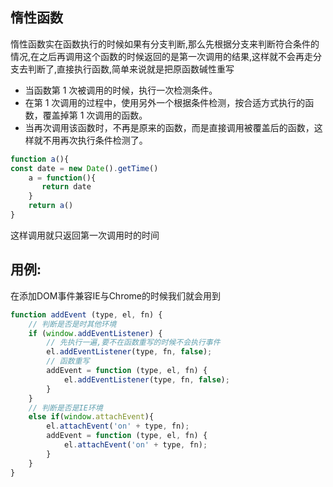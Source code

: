 ## 惰性函数

惰性函数实在函数执行的时候如果有分支判断,那么先根据分支来判断符合条件的情况,在之后再调用这个函数的时候返回的是第一次调用的结果,这样就不会再走分支去判断了,直接执行函数,简单来说就是把原函数碱性重写
- 当函数第 1 次被调用的时候，执行一次检测条件。
- 在第 1 次调用的过程中，使用另外一个根据条件检测，按合适方式执行的函数，覆盖掉第 1 次调用的函数。
- 当再次调用该函数时，不再是原来的函数，而是直接调用被覆盖后的函数，这样就不用再次执行条件检测了。

```javascript
function a(){
const date = new Date().getTime()
    a = function(){
       return date
    }
    return a()
}

```

这样调用就只返回第一次调用时的时间

## 用例:
在添加DOM事件兼容IE与Chrome的时候我们就会用到
```javascript
function addEvent (type, el, fn) {
    // 判断是否是时其他环境
    if (window.addEventListener) {
        // 先执行一遍,要不在函数重写的时候不会执行事件
        el.addEventListener(type, fn, false);
        // 函数重写
        addEvent = function (type, el, fn) {
            el.addEventListener(type, fn, false);
        }
    }
    // 判断是否是IE环境
    else if(window.attachEvent){
        el.attachEvent('on' + type, fn);
        addEvent = function (type, el, fn) {
            el.attachEvent('on' + type, fn);
        }
    }
}

```